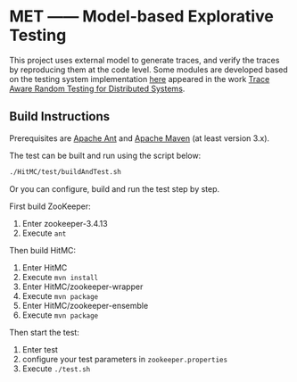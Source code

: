 # MET —— Model-based Explorative Testing

This project uses external model to generate traces, and verify the traces by reproducing them at the code level.
Some modules are developed based on the testing system implementation [here](https://gitlab.mpi-sws.org/rupak/hitmc)
appeared in the work [Trace Aware Random Testing for Distributed Systems](https://dl.acm.org/doi/pdf/10.1145/3360606). 

## Build Instructions

Prerequisites are [Apache Ant](http://ant.apache.org/) and [Apache Maven](http://maven.apache.org/) (at least version 3.x).



The test can be built and run using the script below:

```bash
./HitMC/test/buildAndTest.sh
```



Or you can configure, build and run the test step by step.

First build ZooKeeper:

1. Enter zookeeper-3.4.13
2. Execute `ant`

Then build HitMC:

1. Enter HitMC
2. Execute `mvn install`
3. Enter HitMC/zookeeper-wrapper
4. Execute `mvn package`
5. Enter HitMC/zookeeper-ensemble
6. Execute `mvn package`

Then start the test:

1. Enter test
2. configure your test parameters in `zookeeper.properties`
3. Execute `./test.sh`
